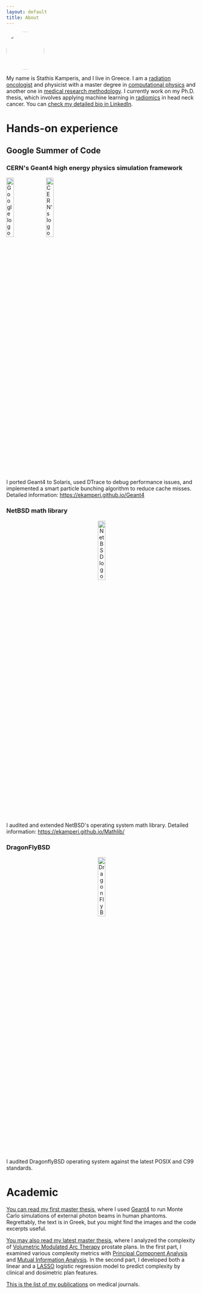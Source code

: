 ```yaml
---
layout: default
title: About
---
```


<img src="{{ site.url }}/images/me.jpg" width="100" style="border-radius: 50%">

My name is Stathis Kamperis, and I live in Greece. I am a [radiation oncologist](https://en.wikipedia.org/wiki/Radiation_oncologist) and physicist with a master degree in [computational physics](https://en.wikipedia.org/wiki/Computational_physics) and another one in [medical research methodology](https://en.wikipedia.org/wiki/Medical_research). I currently work on my Ph.D. thesis, which involves applying machine learning in [radiomics](https://en.wikipedia.org/wiki/Radiomics) in head neck cancer. You can [check my detailed bio in LinkedIn](https://www.linkedin.com/in/stathis-kamperis/).

# Hands-on experience
## Google Summer of Code
### CERN's Geant4 high energy physics simulation framework
<p float="left">
<img style="width: 20%; height: 20%" src="{{ site.url }}/images/logos/google_logo.png" alt="Google logo">
<img style="width: 20%; height: 20%" src="{{ site.url }}/images/logos/cern_logo.png" alt="CERN's logo">
</p>

I ported Geant4 to Solaris, used DTrace to debug performance issues, and implemented a smart particle bunching algorithm to reduce cache misses. Detailed information: https://ekamperi.github.io/Geant4

### NetBSD math library
<p align="center">
<img style="width: 20%; height: 20%" src="{{ site.url }}/images/logos/netbsd_logo.png" alt="NetBSD logo">
</p>

I audited and extended NetBSD's operating system math library. Detailed information: https://ekamperi.github.io/Mathlib/

### DragonFlyBSD
<p align="center">
<img style="width: 20%; height: 20%" src="{{ site.url }}/images/logos/dflybsd_logo.png" alt="DragonFlyBSD logo">
</p>

I audited DragonflyBSD operating system against the latest POSIX and C99 standards.

# Academic
[You can read my first master thesis](http://ikee.lib.auth.gr/record/289589/files/GRI-2017-19273.pdf?version=1), where I used [Geant4](https://geant4.web.cern.ch/node/1) to run Monte Carlo simulations of external photon beams in human phantoms. Regrettably, the text is in Greek, but you might find the images and the code excerpts useful.

[You may also read my latest master thesis](https://ekamperi.github.io/mrm_thesis/abstract.html), where I analyzed the complexity of [Volumetric Modulated Arc Therapy](https://en.wikipedia.org/wiki/External_beam_radiotherapy#Volumetric_Modulated_Arc_Therapy) prostate plans. In the first part, I examined various complexity metrics with [Principal Component Analysis](https://en.wikipedia.org/wiki/Principal_component_analysis) and [Mutual Information Analysis](https://en.wikipedia.org/wiki/Mutual_information). In the second part, I developed both a linear and a [LASSO](https://en.wikipedia.org/wiki/Lasso_(statistics)) logistic regression model to predict complexity by clinical and dosimetric plan features.

[This is the list of my publications](https://scholar.google.gr/citations?hl=en&user=HMbAeKQAAAAJ) on medical journals.
